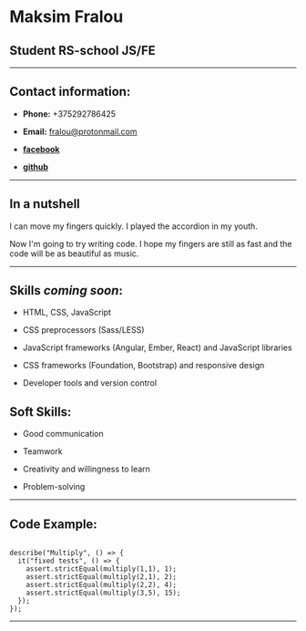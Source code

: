 # Maksim Fralou

## Student RS-school JS/FE

---

## Contact information:

- **Phone:** +375292786425

- **Email:** fralou@protonmail.com

- **[facebook](https://facebook.com/maxfralou)**

- **[github](https://github.com/MaxFralou)**

---

## In a nutshell

I can move my fingers quickly. I played the accordion in my youth.

Now I'm going to try writing code. I hope my fingers are still as fast and the code will be as beautiful as music.

---

## Skills *coming soon*:

- HTML, CSS, JavaScript

- CSS preprocessors (Sass/LESS)

- JavaScript frameworks (Angular, Ember, React) and JavaScript libraries 

- CSS frameworks (Foundation, Bootstrap) and responsive design

- Developer tools and version control

## Soft Skills:

- Good communication

- Teamwork 
 
- Creativity and willingness to learn

- Problem-solving 

---

## Code Example:

``` const assert = require("chai").assert;

describe("Multiply", () => {
  it("fixed tests", () => {
    assert.strictEqual(multiply(1,1), 1);
    assert.strictEqual(multiply(2,1), 2);
    assert.strictEqual(multiply(2,2), 4);
    assert.strictEqual(multiply(3,5), 15);   
  });
}); 
```
---





